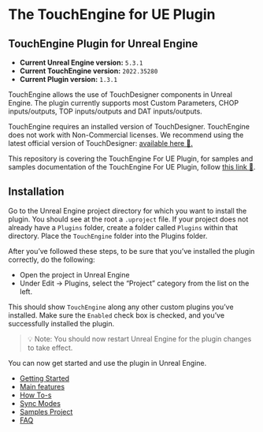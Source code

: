 # The TouchEngine for UE Plugin

## TouchEngine Plugin for Unreal Engine

* **Current Unreal Engine version:** `5.3.1`
* **Current TouchEngine version:** `2022.35280`
* **Current Plugin version:** `1.3.1`

TouchEngine allows the use of TouchDesigner components in Unreal Engine. The plugin currently supports most Custom Parameters, CHOP inputs/outputs, TOP inputs/outputs and DAT inputs/outputs.

TouchEngine requires an installed version of TouchDesigner. TouchEngine does not work with Non-Commercial licenses. We recommend using the latest official version of TouchDesigner: [available here 🔗.](https://derivative.ca/download)

This repository is covering the TouchEngine For UE Plugin, for samples and samples documentation of the TouchEngine For UE Plugin, follow [this link 🔗](https://github.com/TouchDesigner/TouchEngine-UE-Samples/).

## Installation

Go to the Unreal Engine project directory for which you want to install the plugin. You should see at the root a `.uproject` file. If your project does not already have a `Plugins` folder, create a folder called `Plugins` within that directory. Place the `TouchEngine` folder into the Plugins folder.

After you’ve followed these steps, to be sure that you’ve installed the plugin correctly, do the following:

- Open the project in Unreal Engine
- Under Edit -> Plugins, select the “Project” category from the list on the left.

This should show `TouchEngine` along any other custom plugins you’ve installed. Make sure the `Enabled` check box is checked, and you’ve successfully installed the plugin.

> 💡 Note: You should now restart Unreal Engine for the plugin changes to take effect.

You can now get started and use the plugin in Unreal Engine.

* [Getting Started](docs/getting-started.md)
* [Main features](docs/main-features.md)
* [How To-s](docs/how-tos.md)
* [Sync Modes](docs/sync-modes.md)
* [Samples Project](https://github.com/TouchDesigner/TouchEngine-UE-Samples/)
* [FAQ](docs/FAQ.md)
